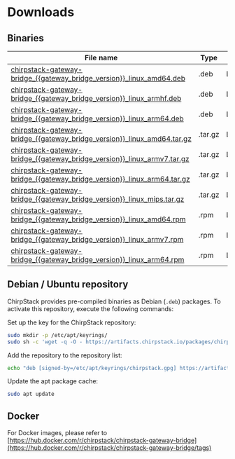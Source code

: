 # Downloads

## Binaries

| File name | Type | OS | Arch |
| --------- | ---- | -- | ---- |
| [chirpstack-gateway-bridge_{{gateway_bridge_version}}_linux_amd64.deb](https://artifacts.chirpstack.io/downloads/chirpstack-gateway-bridge/chirpstack-gateway-bridge_{{gateway_bridge_version}}_linux_amd64.deb) | .deb | Linux   | amd64 |
| [chirpstack-gateway-bridge_{{gateway_bridge_version}}_linux_armhf.deb](https://artifacts.chirpstack.io/downloads/chirpstack-gateway-bridge/chirpstack-gateway-bridge_{{gateway_bridge_version}}_linux_armhf.deb) | .deb | Linux   | armv7 |
| [chirpstack-gateway-bridge_{{gateway_bridge_version}}_linux_arm64.deb](https://artifacts.chirpstack.io/downloads/chirpstack-gateway-bridge/chirpstack-gateway-bridge_{{gateway_bridge_version}}_linux_arm64.deb) | .deb | Linux   | arm64 |
| [chirpstack-gateway-bridge_{{gateway_bridge_version}}_linux_amd64.tar.gz](https://artifacts.chirpstack.io/downloads/chirpstack-gateway-bridge/chirpstack-gateway-bridge_{{gateway_bridge_version}}_linux_amd64.tar.gz) | .tar.gz | Linux | amd64 |
| [chirpstack-gateway-bridge_{{gateway_bridge_version}}_linux_armv7.tar.gz](https://artifacts.chirpstack.io/downloads/chirpstack-gateway-bridge/chirpstack-gateway-bridge_{{gateway_bridge_version}}_linux_armv7.tar.gz) | .tar.gz | Linux | armv7 |
| [chirpstack-gateway-bridge_{{gateway_bridge_version}}_linux_arm64.tar.gz](https://artifacts.chirpstack.io/downloads/chirpstack-gateway-bridge/chirpstack-gateway-bridge_{{gateway_bridge_version}}_linux_arm64.tar.gz) | .tar.gz | Linux | arm64 |
| [chirpstack-gateway-bridge_{{gateway_bridge_version}}_linux_mips.tar.gz](https://artifacts.chirpstack.io/downloads/chirpstack-gateway-bridge/chirpstack-gateway-bridge_{{gateway_bridge_version}}_linux_mips.tar.gz) | .tar.gz | Linux | mips |
| [chirpstack-gateway-bridge_{{gateway_bridge_version}}_linux_amd64.rpm](https://artifacts.chirpstack.io/downloads/chirpstack-gateway-bridge/chirpstack-gateway-bridge_{{gateway_bridge_version}}_linux_amd64.rpm) | .rpm | Linux   | amd64 |
| [chirpstack-gateway-bridge_{{gateway_bridge_version}}_linux_armv7.rpm](https://artifacts.chirpstack.io/downloads/chirpstack-gateway-bridge/chirpstack-gateway-bridge_{{gateway_bridge_version}}_linux_armv7.rpm) | .rpm | Linux   | armv7 |
| [chirpstack-gateway-bridge_{{gateway_bridge_version}}_linux_arm64.rpm](https://artifacts.chirpstack.io/downloads/chirpstack-gateway-bridge/chirpstack-gateway-bridge_{{gateway_bridge_version}}_linux_arm64.rpm) | .rpm | Linux   | arm64 |

## Debian / Ubuntu repository

ChirpStack provides pre-compiled binaries as Debian (`.deb`) packages. To
activate this repository, execute the following commands:

Set up the key for the ChirpStack repository:

```bash
sudo mkdir -p /etc/apt/keyrings/
sudo sh -c 'wget -q -O - https://artifacts.chirpstack.io/packages/chirpstack.key | gpg --dearmor > /etc/apt/keyrings/chirpstack.gpg'
```

Add the repository to the repository list:

```bash
echo "deb [signed-by=/etc/apt/keyrings/chirpstack.gpg] https://artifacts.chirpstack.io/packages/4.x/deb stable main" | sudo tee /etc/apt/sources.list.d/chirpstack.list
```

Update the apt package cache:

```bash
sudo apt update
```

## Docker

For Docker images, please refer to
[https://hub.docker.com/r/chirpstack/chirpstack-gateway-bridge](https://hub.docker.com/r/chirpstack/chirpstack-gateway-bridge/tags)
